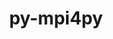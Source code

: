 ---
title: "py-mpi4py"
layout: cache
categories: [package, develop-2024-11-17]
meta: {"versions": ["3.1.6", "4.0.1"], "compilers": ["apple-clang@=15.0.0", "cce@=15.0.1", "gcc@=11.1.0", "gcc@=11.4.0", "gcc@=13.2.0", "gcc@=9.4.0", "oneapi@=2024.2.1"], "oss": ["rhel8", "ubuntu20.04", "ubuntu22.04", "ubuntu24.04", "ventura"], "platforms": ["darwin", "linux"], "targets": ["aarch64", "neoverse_v1", "neoverse_v2", "ppc64le", "x86_64_v3", "zen4"], "stacks": ["data-vis-sdk", "e4s", "e4s-cray-rhel", "e4s-neoverse-v2", "e4s-neoverse_v1", "e4s-oneapi", "e4s-power", "e4s-rocm-external", "ml-darwin-aarch64-mps", "ml-linux-aarch64-cpu", "ml-linux-aarch64-cuda", "ml-linux-x86_64-cpu", "ml-linux-x86_64-cuda", "root"], "num_specs": 23, "num_specs_by_stack": {"ml-darwin-aarch64-mps": 1, "root": 23, "e4s-cray-rhel": 1, "e4s-power": 1, "data-vis-sdk": 2, "e4s-neoverse_v1": 2, "e4s-neoverse-v2": 1, "e4s": 3, "e4s-rocm-external": 1, "e4s-oneapi": 3, "ml-linux-aarch64-cuda": 2, "ml-linux-aarch64-cpu": 2, "ml-linux-x86_64-cpu": 2, "ml-linux-x86_64-cuda": 2}}
spec_details: [{"hash": "22hiwr665hoszjy6gayfjxfjy2w7cxc7", "compiler": "apple-clang@=15.0.0", "versions": ["4.0.1"], "os": "ventura", "platform": "darwin", "target": "aarch64", "variants": ["build_system=python_pip"], "stacks": ["ml-darwin-aarch64-mps", "root"], "size": "-", "tarball": "https://binaries.spack.io/develop-2024-11-17/build_cache/darwin-ventura-aarch64/apple-clang-15.0.0/py-mpi4py-4.0.1/darwin-ventura-aarch64-apple-clang-15.0.0-py-mpi4py-4.0.1-22hiwr665hoszjy6gayfjxfjy2w7cxc7.spack"}, {"hash": "j5vnpm2p4xgxztm5hbuovv3petmlpb3h", "compiler": "cce@=15.0.1", "versions": ["4.0.1"], "os": "rhel8", "platform": "linux", "target": "zen4", "variants": ["build_system=python_pip"], "stacks": ["root", "e4s-cray-rhel"], "size": "-", "tarball": "https://binaries.spack.io/develop-2024-11-17/build_cache/linux-rhel8-zen4/cce-15.0.1/py-mpi4py-4.0.1/linux-rhel8-zen4-cce-15.0.1-py-mpi4py-4.0.1-j5vnpm2p4xgxztm5hbuovv3petmlpb3h.spack"}, {"hash": "jvwpdn7v5opnontgyf655lynnkoqr2hu", "compiler": "gcc@=9.4.0", "versions": ["4.0.1"], "os": "ubuntu20.04", "platform": "linux", "target": "ppc64le", "variants": ["build_system=python_pip"], "stacks": ["e4s-power", "root"], "size": "-", "tarball": "https://binaries.spack.io/develop-2024-11-17/build_cache/linux-ubuntu20.04-ppc64le/gcc-9.4.0/py-mpi4py-4.0.1/linux-ubuntu20.04-ppc64le-gcc-9.4.0-py-mpi4py-4.0.1-jvwpdn7v5opnontgyf655lynnkoqr2hu.spack"}, {"hash": "24h5oyjqizht3pxeeiu4c47mqwupa2wj", "compiler": "gcc@=11.1.0", "versions": ["3.1.6"], "os": "ubuntu20.04", "platform": "linux", "target": "x86_64_v3", "variants": ["build_system=python_pip"], "stacks": ["root", "data-vis-sdk"], "size": "-", "tarball": "https://binaries.spack.io/develop-2024-11-17/build_cache/linux-ubuntu20.04-x86_64_v3/gcc-11.1.0/py-mpi4py-3.1.6/linux-ubuntu20.04-x86_64_v3-gcc-11.1.0-py-mpi4py-3.1.6-24h5oyjqizht3pxeeiu4c47mqwupa2wj.spack"}, {"hash": "lrog5sdthyhdpdxskupy62rw3xa5i6oz", "compiler": "gcc@=11.1.0", "versions": ["3.1.6"], "os": "ubuntu20.04", "platform": "linux", "target": "x86_64_v3", "variants": ["build_system=python_pip"], "stacks": ["root", "data-vis-sdk"], "size": "-", "tarball": "https://binaries.spack.io/develop-2024-11-17/build_cache/linux-ubuntu20.04-x86_64_v3/gcc-11.1.0/py-mpi4py-3.1.6/linux-ubuntu20.04-x86_64_v3-gcc-11.1.0-py-mpi4py-3.1.6-lrog5sdthyhdpdxskupy62rw3xa5i6oz.spack"}, {"hash": "k73gn7wzjwq3ypvkkxvjnvyj4a27hno4", "compiler": "gcc@=11.4.0", "versions": ["4.0.1"], "os": "ubuntu22.04", "platform": "linux", "target": "neoverse_v1", "variants": ["build_system=python_pip"], "stacks": ["root", "e4s-neoverse_v1"], "size": "-", "tarball": "https://binaries.spack.io/develop-2024-11-17/build_cache/linux-ubuntu22.04-neoverse_v1/gcc-11.4.0/py-mpi4py-4.0.1/linux-ubuntu22.04-neoverse_v1-gcc-11.4.0-py-mpi4py-4.0.1-k73gn7wzjwq3ypvkkxvjnvyj4a27hno4.spack"}, {"hash": "jgkd4ywtkkhdiumcys4xkomsljehcvym", "compiler": "gcc@=11.4.0", "versions": ["4.0.1"], "os": "ubuntu22.04", "platform": "linux", "target": "neoverse_v1", "variants": ["build_system=python_pip"], "stacks": ["root", "e4s-neoverse_v1"], "size": "-", "tarball": "https://binaries.spack.io/develop-2024-11-17/build_cache/linux-ubuntu22.04-neoverse_v1/gcc-11.4.0/py-mpi4py-4.0.1/linux-ubuntu22.04-neoverse_v1-gcc-11.4.0-py-mpi4py-4.0.1-jgkd4ywtkkhdiumcys4xkomsljehcvym.spack"}, {"hash": "5lzi2vyl5ykdur6ryqzeh2u5ke6xilpb", "compiler": "gcc@=11.4.0", "versions": ["4.0.1"], "os": "ubuntu22.04", "platform": "linux", "target": "neoverse_v2", "variants": ["build_system=python_pip"], "stacks": ["root", "e4s-neoverse-v2"], "size": "-", "tarball": "https://binaries.spack.io/develop-2024-11-17/build_cache/linux-ubuntu22.04-neoverse_v2/gcc-11.4.0/py-mpi4py-4.0.1/linux-ubuntu22.04-neoverse_v2-gcc-11.4.0-py-mpi4py-4.0.1-5lzi2vyl5ykdur6ryqzeh2u5ke6xilpb.spack"}, {"hash": "f3z46pbwtnnwq7vcslyv6ncd6webdj4k", "compiler": "gcc@=11.4.0", "versions": ["4.0.1"], "os": "ubuntu22.04", "platform": "linux", "target": "x86_64_v3", "variants": ["build_system=python_pip"], "stacks": ["root", "e4s"], "size": "-", "tarball": "https://binaries.spack.io/develop-2024-11-17/build_cache/linux-ubuntu22.04-x86_64_v3/gcc-11.4.0/py-mpi4py-4.0.1/linux-ubuntu22.04-x86_64_v3-gcc-11.4.0-py-mpi4py-4.0.1-f3z46pbwtnnwq7vcslyv6ncd6webdj4k.spack"}, {"hash": "gkwgyos7mnz23ytcu55ds3sqbutlksn2", "compiler": "gcc@=11.4.0", "versions": ["4.0.1"], "os": "ubuntu22.04", "platform": "linux", "target": "x86_64_v3", "variants": ["build_system=python_pip"], "stacks": ["root", "e4s"], "size": "-", "tarball": "https://binaries.spack.io/develop-2024-11-17/build_cache/linux-ubuntu22.04-x86_64_v3/gcc-11.4.0/py-mpi4py-4.0.1/linux-ubuntu22.04-x86_64_v3-gcc-11.4.0-py-mpi4py-4.0.1-gkwgyos7mnz23ytcu55ds3sqbutlksn2.spack"}, {"hash": "g3d5w5kcr75rhw44s6nbs2ym6tuxo4wq", "compiler": "gcc@=11.4.0", "versions": ["4.0.1"], "os": "ubuntu22.04", "platform": "linux", "target": "x86_64_v3", "variants": ["build_system=python_pip"], "stacks": ["root", "e4s"], "size": "-", "tarball": "https://binaries.spack.io/develop-2024-11-17/build_cache/linux-ubuntu22.04-x86_64_v3/gcc-11.4.0/py-mpi4py-4.0.1/linux-ubuntu22.04-x86_64_v3-gcc-11.4.0-py-mpi4py-4.0.1-g3d5w5kcr75rhw44s6nbs2ym6tuxo4wq.spack"}, {"hash": "svw4f53hwxsndsimef6uibcrjdgi2z5f", "compiler": "gcc@=11.4.0", "versions": ["4.0.1"], "os": "ubuntu22.04", "platform": "linux", "target": "x86_64_v3", "variants": ["build_system=python_pip"], "stacks": ["root", "e4s-rocm-external"], "size": "-", "tarball": "https://binaries.spack.io/develop-2024-11-17/build_cache/linux-ubuntu22.04-x86_64_v3/gcc-11.4.0/py-mpi4py-4.0.1/linux-ubuntu22.04-x86_64_v3-gcc-11.4.0-py-mpi4py-4.0.1-svw4f53hwxsndsimef6uibcrjdgi2z5f.spack"}, {"hash": "esrirh4k27m3b42gxtg5xhhk65s4gwpf", "compiler": "oneapi@=2024.2.1", "versions": ["4.0.1"], "os": "ubuntu22.04", "platform": "linux", "target": "x86_64_v3", "variants": ["build_system=python_pip"], "stacks": ["root", "e4s-oneapi"], "size": "-", "tarball": "https://binaries.spack.io/develop-2024-11-17/build_cache/linux-ubuntu22.04-x86_64_v3/oneapi-2024.2.1/py-mpi4py-4.0.1/linux-ubuntu22.04-x86_64_v3-oneapi-2024.2.1-py-mpi4py-4.0.1-esrirh4k27m3b42gxtg5xhhk65s4gwpf.spack"}, {"hash": "6zinxvtyhahn4j3lsynde5xqr2n7x7g7", "compiler": "oneapi@=2024.2.1", "versions": ["4.0.1"], "os": "ubuntu22.04", "platform": "linux", "target": "x86_64_v3", "variants": ["build_system=python_pip"], "stacks": ["root", "e4s-oneapi"], "size": "-", "tarball": "https://binaries.spack.io/develop-2024-11-17/build_cache/linux-ubuntu22.04-x86_64_v3/oneapi-2024.2.1/py-mpi4py-4.0.1/linux-ubuntu22.04-x86_64_v3-oneapi-2024.2.1-py-mpi4py-4.0.1-6zinxvtyhahn4j3lsynde5xqr2n7x7g7.spack"}, {"hash": "zimhw32eiuhggf7lek5j2ondn5on4ssc", "compiler": "oneapi@=2024.2.1", "versions": ["4.0.1"], "os": "ubuntu22.04", "platform": "linux", "target": "x86_64_v3", "variants": ["build_system=python_pip"], "stacks": ["root", "e4s-oneapi"], "size": "-", "tarball": "https://binaries.spack.io/develop-2024-11-17/build_cache/linux-ubuntu22.04-x86_64_v3/oneapi-2024.2.1/py-mpi4py-4.0.1/linux-ubuntu22.04-x86_64_v3-oneapi-2024.2.1-py-mpi4py-4.0.1-zimhw32eiuhggf7lek5j2ondn5on4ssc.spack"}, {"hash": "lmo5i4yrjoxh7grgiatwljktpphfjzut", "compiler": "gcc@=13.2.0", "versions": ["4.0.1"], "os": "ubuntu24.04", "platform": "linux", "target": "aarch64", "variants": ["build_system=python_pip"], "stacks": ["ml-linux-aarch64-cuda", "root"], "size": "-", "tarball": "https://binaries.spack.io/develop-2024-11-17/build_cache/linux-ubuntu24.04-aarch64/gcc-13.2.0/py-mpi4py-4.0.1/linux-ubuntu24.04-aarch64-gcc-13.2.0-py-mpi4py-4.0.1-lmo5i4yrjoxh7grgiatwljktpphfjzut.spack"}, {"hash": "3vlmzdwk6uxeudsyq62s57vcdgz4viua", "compiler": "gcc@=13.2.0", "versions": ["4.0.1"], "os": "ubuntu24.04", "platform": "linux", "target": "aarch64", "variants": ["build_system=python_pip"], "stacks": ["ml-linux-aarch64-cpu", "root"], "size": "-", "tarball": "https://binaries.spack.io/develop-2024-11-17/build_cache/linux-ubuntu24.04-aarch64/gcc-13.2.0/py-mpi4py-4.0.1/linux-ubuntu24.04-aarch64-gcc-13.2.0-py-mpi4py-4.0.1-3vlmzdwk6uxeudsyq62s57vcdgz4viua.spack"}, {"hash": "kdjkwqxfw56idlmg4sgqavaqqskdqjih", "compiler": "gcc@=13.2.0", "versions": ["4.0.1"], "os": "ubuntu24.04", "platform": "linux", "target": "aarch64", "variants": ["build_system=python_pip"], "stacks": ["ml-linux-aarch64-cpu", "root"], "size": "-", "tarball": "https://binaries.spack.io/develop-2024-11-17/build_cache/linux-ubuntu24.04-aarch64/gcc-13.2.0/py-mpi4py-4.0.1/linux-ubuntu24.04-aarch64-gcc-13.2.0-py-mpi4py-4.0.1-kdjkwqxfw56idlmg4sgqavaqqskdqjih.spack"}, {"hash": "bfnx2sjz2e2z7ph72vlv2cltvhvatvo6", "compiler": "gcc@=13.2.0", "versions": ["4.0.1"], "os": "ubuntu24.04", "platform": "linux", "target": "aarch64", "variants": ["build_system=python_pip"], "stacks": ["ml-linux-aarch64-cuda", "root"], "size": "-", "tarball": "https://binaries.spack.io/develop-2024-11-17/build_cache/linux-ubuntu24.04-aarch64/gcc-13.2.0/py-mpi4py-4.0.1/linux-ubuntu24.04-aarch64-gcc-13.2.0-py-mpi4py-4.0.1-bfnx2sjz2e2z7ph72vlv2cltvhvatvo6.spack"}, {"hash": "vyalqmwkm7qrwhed34b6kb3krdxrivwm", "compiler": "gcc@=13.2.0", "versions": ["4.0.1"], "os": "ubuntu24.04", "platform": "linux", "target": "x86_64_v3", "variants": ["build_system=python_pip"], "stacks": ["root", "ml-linux-x86_64-cpu"], "size": "-", "tarball": "https://binaries.spack.io/develop-2024-11-17/build_cache/linux-ubuntu24.04-x86_64_v3/gcc-13.2.0/py-mpi4py-4.0.1/linux-ubuntu24.04-x86_64_v3-gcc-13.2.0-py-mpi4py-4.0.1-vyalqmwkm7qrwhed34b6kb3krdxrivwm.spack"}, {"hash": "cfkpe3qyspkrqnggdgksmluyhmad37lg", "compiler": "gcc@=13.2.0", "versions": ["4.0.1"], "os": "ubuntu24.04", "platform": "linux", "target": "x86_64_v3", "variants": ["build_system=python_pip"], "stacks": ["root", "ml-linux-x86_64-cuda"], "size": "-", "tarball": "https://binaries.spack.io/develop-2024-11-17/build_cache/linux-ubuntu24.04-x86_64_v3/gcc-13.2.0/py-mpi4py-4.0.1/linux-ubuntu24.04-x86_64_v3-gcc-13.2.0-py-mpi4py-4.0.1-cfkpe3qyspkrqnggdgksmluyhmad37lg.spack"}, {"hash": "7s7sucbuf4k5ea45nwt6trdl3473w5gd", "compiler": "gcc@=13.2.0", "versions": ["4.0.1"], "os": "ubuntu24.04", "platform": "linux", "target": "x86_64_v3", "variants": ["build_system=python_pip"], "stacks": ["root", "ml-linux-x86_64-cpu"], "size": "-", "tarball": "https://binaries.spack.io/develop-2024-11-17/build_cache/linux-ubuntu24.04-x86_64_v3/gcc-13.2.0/py-mpi4py-4.0.1/linux-ubuntu24.04-x86_64_v3-gcc-13.2.0-py-mpi4py-4.0.1-7s7sucbuf4k5ea45nwt6trdl3473w5gd.spack"}, {"hash": "cqb5m3vozu6f25wisuxnm5isoyhecubm", "compiler": "gcc@=13.2.0", "versions": ["4.0.1"], "os": "ubuntu24.04", "platform": "linux", "target": "x86_64_v3", "variants": ["build_system=python_pip"], "stacks": ["root", "ml-linux-x86_64-cuda"], "size": "-", "tarball": "https://binaries.spack.io/develop-2024-11-17/build_cache/linux-ubuntu24.04-x86_64_v3/gcc-13.2.0/py-mpi4py-4.0.1/linux-ubuntu24.04-x86_64_v3-gcc-13.2.0-py-mpi4py-4.0.1-cqb5m3vozu6f25wisuxnm5isoyhecubm.spack"}]
---